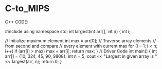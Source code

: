 # C-to_MIPS

C++ CODE:

#include<iostream>
using namespace std;
int largest(int arr[], int n)
{
 int i;

 // Initialize maximum element
 int max = arr[0];
 // Traverse array elements
 // from second and compare
 // every element with current max
 for (i = 1; i < n; i++)
 if (arr[i] > max)
 max = arr[i];
 return max;
}
// Driver Code
int main()
{
 int arr[] = {10, 324, 45, 90, 9808};
 int n = 5;
 cout << "Largest in given array is "
 << largest(arr, n);
 return 0;
}
